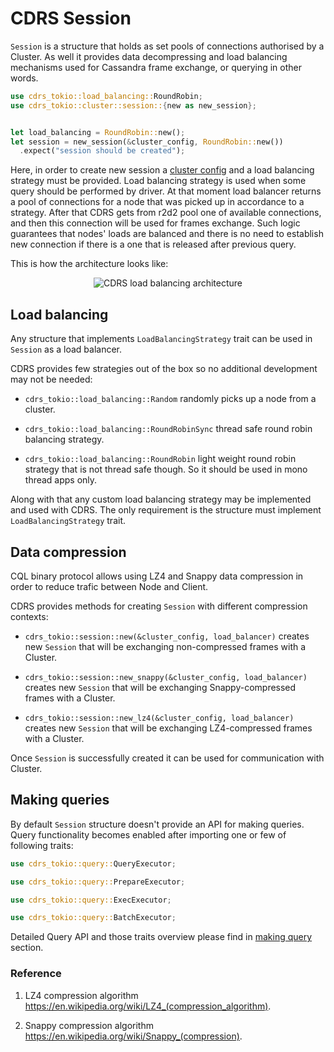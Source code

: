 # CDRS Session

`Session` is a structure that holds as set pools of connections authorised by a Cluster. As well it provides data decompressing and load balancing mechanisms used for Cassandra frame exchange, or querying in other words.

```rust
use cdrs_tokio::load_balancing::RoundRobin;
use cdrs_tokio::cluster::session::{new as new_session};


let load_balancing = RoundRobin::new();
let session = new_session(&cluster_config, RoundRobin::new())
  .expect("session should be created");
```

Here, in order to create new session a [cluster config](./cluster-configuration.md) and a load balancing strategy must be provided. Load balancing strategy is used when some query should be performed by driver. At that moment load balancer returns a pool of connections for a node that was picked up in accordance to a strategy. After that CDRS gets from r2d2 pool one of available connections, and then this connection will be used for frames exchange. Such logic guarantees that nodes' loads are balanced and there is no need to establish new connection if there is a one that is released after previous query.

This is how the architecture looks like:

<p align="center">
  <img src="./schemes/cdrs-load-balancing.png" alt="CDRS load balancing architecture"/>
</p>

## Load balancing

Any structure that implements `LoadBalancingStrategy` trait can be used in `Session` as a load balancer.

CDRS provides few strategies out of the box so no additional development may not be needed:

- `cdrs_tokio::load_balancing::Random` randomly picks up a node from a cluster.

- `cdrs_tokio::load_balancing::RoundRobinSync` thread safe round robin balancing strategy.

- `cdrs_tokio::load_balancing::RoundRobin` light weight round robin strategy that is not thread safe though. So it should be used in mono thread apps only.

Along with that any custom load balancing strategy may be implemented and used with CDRS. The only requirement is the structure must implement `LoadBalancingStrategy` trait.

## Data compression

CQL binary protocol allows using LZ4 and Snappy data compression in order to reduce trafic between Node and Client.

CDRS provides methods for creating `Session` with different compression contexts:

- `cdrs_tokio::session::new(&cluster_config, load_balancer)` creates new `Session` that will be exchanging non-compressed frames with a Cluster.

- `cdrs_tokio::session::new_snappy(&cluster_config, load_balancer)` creates new `Session` that will be exchanging Snappy-compressed frames with a Cluster.

- `cdrs_tokio::session::new_lz4(&cluster_config, load_balancer)` creates new `Session` that will be exchanging LZ4-compressed frames with a Cluster.

Once `Session` is successfully created it can be used for communication with Cluster.

## Making queries

By default `Session` structure doesn't provide an API for making queries. Query functionality becomes enabled after importing one or few of following traits:

```rust
use cdrs_tokio::query::QueryExecutor;
```

```rust
use cdrs_tokio::query::PrepareExecutor;
```

```rust
use cdrs_tokio::query::ExecExecutor;
```

```rust
use cdrs_tokio::query::BatchExecutor;
```

Detailed Query API and those traits overview please find in [making query](./making-query.md) section.

### Reference

1. LZ4 compression algorithm https://en.wikipedia.org/wiki/LZ4_(compression_algorithm).

2. Snappy compression algorithm https://en.wikipedia.org/wiki/Snappy_(compression).
